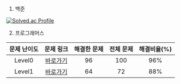 1. 백준

[![Solved.ac Profile](http://mazassumnida.wtf/api/generate_badge?boj=lushhush)](https://solved.ac/lushhush)


2. 프로그래머스

| 문제 난이도 | 문제 링크 | 해결한 문제 | 전체 문제 | 해결비율(%) |
| :--: |:--: |:--: |:--: |:--: |
|Level0|[바로가기](https://github.com/westreed/ProgrammersAlgorithm/blob/main/Programmers/Level0.md)|96|100|96%|
|Level1|[바로가기](https://github.com/westreed/ProgrammersAlgorithm/blob/main/Programmers/Level1.md)|64|72|88%|
